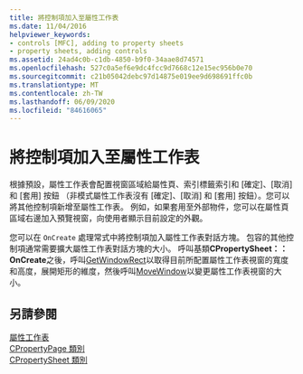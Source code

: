 ```yaml
---
title: 將控制項加入至屬性工作表
ms.date: 11/04/2016
helpviewer_keywords:
- controls [MFC], adding to property sheets
- property sheets, adding controls
ms.assetid: 24ad4c0b-c1db-4850-b9f0-34aae8d74571
ms.openlocfilehash: 527c0a5ef6e9dc4fcc9d7668c12e15ec956b0e70
ms.sourcegitcommit: c21b05042debc97d14875e019ee9d698691ffc0b
ms.translationtype: MT
ms.contentlocale: zh-TW
ms.lasthandoff: 06/09/2020
ms.locfileid: "84616065"
---
```

# <a name="adding-controls-to-a-property-sheet"></a>將控制項加入至屬性工作表

根據預設，屬性工作表會配置視窗區域給屬性頁、索引標籤索引和 [確定]、[取消] 和 [套用] 按鈕  （非模式屬性工作表沒有 [確定]、[取消] 和 [套用] 按鈕）。您可以將其他控制項新增至屬性工作表。 例如，如果套用至外部物件，您可以在屬性頁區域右邊加入預覽視窗，向使用者顯示目前設定的外觀。

您可以在 `OnCreate` 處理常式中將控制項加入屬性工作表對話方塊。 包容的其他控制項通常需要擴大屬性工作表對話方塊的大小。 呼叫基類**CPropertySheet：： OnCreate**之後，呼叫[GetWindowRect](reference/cwnd-class.md#getwindowrect)以取得目前所配置屬性工作表視窗的寬度和高度，展開矩形的維度，然後呼叫[MoveWindow](reference/cwnd-class.md#movewindow)以變更屬性工作表視窗的大小。

## <a name="see-also"></a>另請參閱

[屬性工作表](property-sheets-mfc.md)<br/>
[CPropertyPage 類別](reference/cpropertypage-class.md)<br/>
[CPropertySheet 類別](reference/cpropertysheet-class.md)
